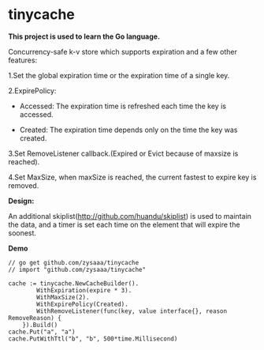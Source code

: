 # tinycache
**This project is used to learn the Go language.**

Concurrency-safe k-v store which supports expiration and a few other features:

1.Set the global expiration time or the expiration time of a single key.

2.ExpirePolicy: 

* Accessed: The expiration time is refreshed each time the key is accessed.

* Created: The expiration time depends only on the time the key was created.

3.Set RemoveListener callback.(Expired or Evict because of maxsize is reached).

4.Set MaxSize, when maxSize is reached, the current fastest to expire key is removed.


**Design:**

An additional skiplist(http://github.com/huandu/skiplist) is used to maintain the data, and a timer is set each time on the element that will expire the soonest.

**Demo**
```
// go get github.com/zysaaa/tinycache
// import "github.com/zysaaa/tinycache"

cache := tinycache.NewCacheBuilder().
		WithExpiration(expire * 3).
		WithMaxSize(2).
		WithExpirePolicy(Created).
		WithRemoveListener(func(key, value interface{}, reason RemoveReason) {
	}).Build()
cache.Put("a", "a")
cache.PutWithTtl("b", "b", 500*time.Millisecond)
```